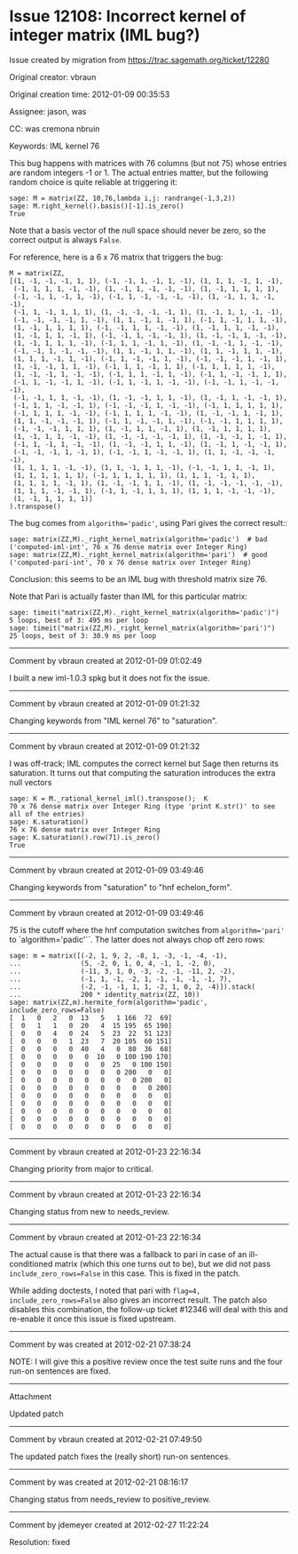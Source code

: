 # Issue 12108: Incorrect kernel of integer matrix (IML bug?)

Issue created by migration from https://trac.sagemath.org/ticket/12280

Original creator: vbraun

Original creation time: 2012-01-09 00:35:53

Assignee: jason, was

CC:  was cremona nbruin

Keywords: IML kernel 76

This bug happens with matrices with 76 columns (but not 75) whose entries are random integers -1 or 1. The actual entries matter, but the following random choice is quite reliable at triggering it:

```
sage: M = matrix(ZZ, 10,76,lambda i,j: randrange(-1,3,2))                                                                                                                                                        
sage: M.right_kernel().basis()[-1].is_zero()
True
```

Note that a basis vector of the null space should never be zero, so the correct output is always ``False``.

For reference, here is a 6 x 76 matrix that triggers the bug:

```
M = matrix(ZZ, 
[(1, -1, -1, -1, 1, 1), (-1, -1, 1, -1, 1, -1), (1, 1, 1, -1, 1, -1), 
 (-1, 1, 1, 1, -1, -1), (1, -1, 1, -1, -1, -1), (1, -1, 1, 1, 1, 1), 
 (-1, -1, 1, -1, 1, -1), (-1, 1, -1, -1, -1, -1), (1, -1, 1, 1, -1, -1), 
 (-1, 1, -1, 1, 1, 1), (1, -1, -1, -1, -1, 1), (1, -1, 1, 1, -1, -1), 
 (-1, -1, -1, -1, 1, -1), (1, 1, -1, 1, -1, 1), (-1, 1, -1, 1, 1, -1),
 (1, -1, 1, 1, 1, 1), (-1, -1, 1, 1, -1, -1), (1, -1, 1, 1, -1, -1), 
 (1, -1, 1, 1, -1, 1), (-1, -1, 1, -1, -1, 1), (1, -1, -1, 1, -1, -1), 
 (1, -1, 1, 1, 1, -1), (-1, 1, 1, -1, 1, -1), (1, -1, -1, 1, -1, -1), 
 (-1, -1, 1, -1, -1, -1), (1, 1, -1, 1, 1, -1), (1, 1, -1, 1, 1, -1), 
 (1, 1, 1, -1, 1, -1), (-1, 1, -1, -1, 1, -1), (-1, -1, -1, 1, -1, 1),
 (1, -1, -1, 1, 1, -1), (-1, 1, 1, -1, 1, 1), (-1, 1, 1, 1, 1, -1), 
 (1, -1, -1, 1, -1, -1), (-1, 1, 1, -1, 1, -1), (-1, 1, -1, -1, 1, 1),
 (-1, 1, -1, -1, 1, -1), (-1, 1, -1, 1, -1, -1), (-1, -1, 1, -1, -1, -1),
 (-1, -1, 1, 1, -1, -1), (1, -1, -1, 1, 1, -1), (1, -1, 1, -1, -1, 1), 
 (-1, 1, 1, -1, -1, 1), (-1, -1, -1, 1, -1, -1), (-1, 1, 1, 1, 1, 1),  
 (-1, 1, 1, 1, -1, -1), (-1, 1, 1, 1, -1, -1), (1, -1, -1, 1, -1, 1), 
 (1, 1, -1, -1, -1, 1), (-1, 1, -1, -1, 1, -1), (-1, -1, 1, 1, 1, 1), 
 (-1, -1, -1, 1, 1, 1), (1, -1, 1, 1, -1, 1), (1, -1, 1, 1, 1, 1), 
 (1, -1, 1, 1, -1, -1), (1, -1, -1, -1, -1, 1), (1, -1, -1, 1, -1, 1),
 (-1, 1, -1, 1, -1, -1), (1, -1, -1, 1, 1, -1), (1, -1, 1, -1, -1, 1),
 (-1, -1, -1, 1, -1, 1), (-1, -1, 1, -1, -1, 1), (1, 1, -1, -1, -1, -1),
 (1, 1, 1, 1, -1, -1), (1, 1, -1, 1, 1, -1), (-1, -1, 1, 1, -1, 1), 
 (1, 1, 1, 1, 1, 1), (-1, 1, 1, 1, 1, 1), (1, 1, 1, -1, 1, 1), 
 (1, 1, 1, 1, -1, 1), (1, -1, -1, 1, 1, -1), (1, -1, -1, -1, -1, -1), 
 (1, 1, 1, -1, -1, 1), (-1, 1, -1, 1, 1, 1), (1, 1, 1, -1, -1, -1), 
 (1, -1, 1, 1, 1, 1)]
).transpose()
```

The bug comes from `algorithm='padic'`, using Pari gives the correct result::

```
sage: matrix(ZZ,M)._right_kernel_matrix(algorithm='padic')  # bad  
('computed-iml-int', 76 x 76 dense matrix over Integer Ring)
sage: matrix(ZZ,M)._right_kernel_matrix(algorithm='pari')  # good
('computed-pari-int', 70 x 76 dense matrix over Integer Ring)
```

Conclusion: this seems to be an IML bug with threshold matrix size 76.

Note that Pari is actually faster than IML for this particular matrix:

```
sage: timeit("matrix(ZZ,M)._right_kernel_matrix(algorithm='padic')")
5 loops, best of 3: 495 ms per loop
sage: timeit("matrix(ZZ,M)._right_kernel_matrix(algorithm='pari')")                          
25 loops, best of 3: 30.9 ms per loop
```



---

Comment by vbraun created at 2012-01-09 01:02:49

I built a new iml-1.0.3 spkg but it does not fix the issue.


---

Comment by vbraun created at 2012-01-09 01:21:32

Changing keywords from "IML kernel 76" to "saturation".


---

Comment by vbraun created at 2012-01-09 01:21:32

I was off-track; IML computes the correct kernel but Sage then returns its saturation. It turns out that computing the saturation introduces the extra null vectors

```
sage: K = M._rational_kernel_iml().transpose();  K
70 x 76 dense matrix over Integer Ring (type 'print K.str()' to see all of the entries)
sage: K.saturation()
76 x 76 dense matrix over Integer Ring
sage: K.saturation().row(71).is_zero()
True
```



---

Comment by vbraun created at 2012-01-09 03:49:46

Changing keywords from "saturation" to "hnf echelon_form".


---

Comment by vbraun created at 2012-01-09 03:49:46

75 is the cutoff where the hnf computation switches from ``algorithm='pari'`` to `algorithm='padic'``. The latter does not always chop off zero rows:

```
sage: m = matrix([(-2, 1, 9, 2, -8, 1, -3, -1, -4, -1), 
...               (5, -2, 0, 1, 0, 4, -1, 1, -2, 0),
...               (-11, 3, 1, 0, -3, -2, -1, -11, 2, -2), 
...               (-1, 1, -1, -2, 1, -1, -1, -1, -1, 7), 
...               (-2, -1, -1, 1, 1, -2, 1, 0, 2, -4)]).stack(
...               200 * identity_matrix(ZZ, 10))
sage: matrix(ZZ,m).hermite_form(algorithm='padic', include_zero_rows=False)
[  1   0   2   0  13   5   1 166  72  69]
[  0   1   1   0  20   4  15 195  65 190]
[  0   0   4   0  24   5  23  22  51 123]
[  0   0   0   1  23   7  20 105  60 151]
[  0   0   0   0  40   4   0  80  36  68]
[  0   0   0   0   0  10   0 100 190 170]
[  0   0   0   0   0   0  25   0 100 150]
[  0   0   0   0   0   0   0 200   0   0]
[  0   0   0   0   0   0   0   0 200   0]
[  0   0   0   0   0   0   0   0   0 200]
[  0   0   0   0   0   0   0   0   0   0]
[  0   0   0   0   0   0   0   0   0   0]
[  0   0   0   0   0   0   0   0   0   0]
[  0   0   0   0   0   0   0   0   0   0]
[  0   0   0   0   0   0   0   0   0   0]
```



---

Comment by vbraun created at 2012-01-23 22:16:34

Changing priority from major to critical.


---

Comment by vbraun created at 2012-01-23 22:16:34

Changing status from new to needs_review.


---

Comment by vbraun created at 2012-01-23 22:16:34

The actual cause is that there was a fallback to pari in case of an ill-conditioned matrix (which this one turns out to be), but we did not pass `include_zero_rows=False` in this case. This is fixed in the patch.

While adding doctests, I noted that pari with `flag=4, include_zero_rows=False` also gives an incorrect result. The patch also disables this combination, the follow-up ticket #12346 will deal with this and re-enable it once this issue is fixed upstream.


---

Comment by was created at 2012-02-21 07:38:24

NOTE: I will give this a positive review once the test suite runs and the four run-on sentences are fixed.


---

Attachment

Updated patch


---

Comment by vbraun created at 2012-02-21 07:49:50

The updated patch fixes the (really short) run-on sentences.


---

Comment by was created at 2012-02-21 08:16:17

Changing status from needs_review to positive_review.


---

Comment by jdemeyer created at 2012-02-27 11:22:24

Resolution: fixed
